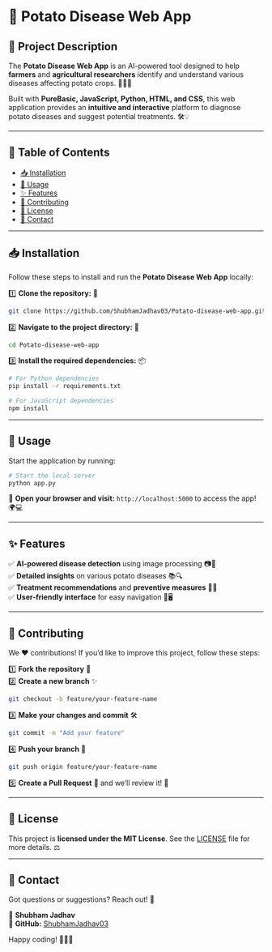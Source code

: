 # 🥔 Potato Disease Web App

## 🌱 Project Description
The **Potato Disease Web App** is an AI-powered tool designed to help **farmers** and **agricultural researchers** identify and understand various diseases affecting potato crops. 🏡👨‍🌾

Built with **PureBasic, JavaScript, Python, HTML, and CSS**, this web application provides an **intuitive and interactive** platform to diagnose potato diseases and suggest potential treatments. 🛠️💡

---

## 📌 Table of Contents
- [📥 Installation](#installation)
- [🚀 Usage](#usage)
- [✨ Features](#features)
- [🤝 Contributing](#contributing)
- [📜 License](#license)
- [📧 Contact](#contact)

---

## 📥 Installation
Follow these steps to install and run the **Potato Disease Web App** locally:

1️⃣ **Clone the repository:** 📂
   ```sh
   git clone https://github.com/ShubhamJadhav03/Potato-disease-web-app.git
   ```

2️⃣ **Navigate to the project directory:** 📁
   ```sh
   cd Potato-disease-web-app
   ```

3️⃣ **Install the required dependencies:** 📦
   ```sh
   # For Python dependencies
   pip install -r requirements.txt
   
   # For JavaScript dependencies
   npm install
   ```

---

## 🚀 Usage
Start the application by running:

```sh
# Start the local server
python app.py
```

🔗 **Open your browser and visit:** `http://localhost:5000` to access the app! 🌍💻

---

## ✨ Features
✅ **AI-powered disease detection** using image processing 📷🤖  
✅ **Detailed insights** on various potato diseases 📚🔍  
✅ **Treatment recommendations** and **preventive measures** 🏥🍃  
✅ **User-friendly interface** for easy navigation 🎨🖥️  

---

## 🤝 Contributing
We ❤️ contributions! If you’d like to improve this project, follow these steps:

1️⃣ **Fork the repository** 🍴  
2️⃣ **Create a new branch** ✨  
   ```sh
   git checkout -b feature/your-feature-name
   ```
3️⃣ **Make your changes and commit** 🛠️  
   ```sh
   git commit -m "Add your feature"
   ```
4️⃣ **Push your branch** 🚀  
   ```sh
   git push origin feature/your-feature-name
   ```
5️⃣ **Create a Pull Request** 🔄 and we’ll review it! 👏

---

## 📜 License
This project is **licensed under the MIT License**. See the [LICENSE](LICENSE) file for more details. ⚖️

---

## 📧 Contact
Got questions or suggestions? Reach out! 💬

👤 **Shubham Jadhav**  
🔗 **GitHub:** [ShubhamJadhav03](https://github.com/ShubhamJadhav03)  

Happy coding! 🚀🐍🎉

